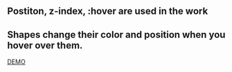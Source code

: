 
## Postiton, z-index, :hover are used in the work
## Shapes change their color and position when you hover over them.


[DEMO](https://nikitalugovskih.github.io/figure-position/)

